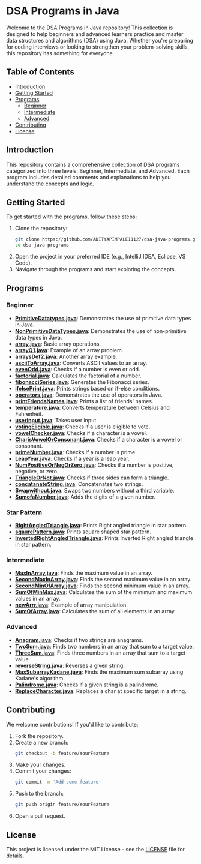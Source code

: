 # DSA Programs in Java

Welcome to the DSA Programs in Java repository! This collection is designed to help beginners and advanced learners practice and master data structures and algorithms (DSA) using Java. Whether you're preparing for coding interviews or looking to strengthen your problem-solving skills, this repository has something for everyone.

## Table of Contents

- [Introduction](#introduction)
- [Getting Started](#getting-started)
- [Programs](#programs)
  - [Beginner](#beginner)
  - [Intermediate](#intermediate)
  - [Advanced](#advanced)
- [Contributing](#contributing)
- [License](#license)

## Introduction

This repository contains a comprehensive collection of DSA programs categorized into three levels: Beginner, Intermediate, and Advanced. Each program includes detailed comments and explanations to help you understand the concepts and logic.

## Getting Started

To get started with the programs, follow these steps:

1. Clone the repository:
   ```bash
   git clone https://github.com/ADITYAPIMPALE11127/dsa-java-programs.git
   cd dsa-java-programs
   ```
2. Open the project in your preferred IDE (e.g., IntelliJ IDEA, Eclipse, VS Code).
3. Navigate through the programs and start exploring the concepts.

## Programs

### Beginner

- **[PrimitiveDatatypes.java](https://github.com/ADITYAPIMPALE11127/JAVA-DSA-PRACTICE-2024/blob/master/PrimitiveDatatypes.java)**: Demonstrates the use of primitive data types in Java.
- **[NonPrimitiveDataTypes.java](https://github.com/ADITYAPIMPALE11127/JAVA-DSA-PRACTICE-2024/blob/master/NonPrimitiveDataTypes.java)**: Demonstrates the use of non-primitive data types in Java.
- **[array.java](https://github.com/ADITYAPIMPALE11127/JAVA-DSA-PRACTICE-2024/blob/master/array.java)**: Basic array operations.
- **[arrayQ1.java](https://github.com/ADITYAPIMPALE11127/JAVA-DSA-PRACTICE-2024/blob/master/arrayQ1.java)**: Example of an array problem.
- **[arraysDef2.java](https://github.com/ADITYAPIMPALE11127/JAVA-DSA-PRACTICE-2024/blob/master/arraysDef2.java)**: Another array example.
- **[asciiToArray.java](https://github.com/ADITYAPIMPALE11127/JAVA-DSA-PRACTICE-2024/blob/master/asciiToArray.java)**: Converts ASCII values to an array.
- **[evenOdd.java](https://github.com/ADITYAPIMPALE11127/JAVA-DSA-PRACTICE-2024/blob/master/evenOdd.java)**: Checks if a number is even or odd.
- **[factorial.java](https://github.com/ADITYAPIMPALE11127/JAVA-DSA-PRACTICE-2024/blob/master/factorial.java)**: Calculates the factorial of a number.
- **[fibonacciSeries.java](https://github.com/ADITYAPIMPALE11127/JAVA-DSA-PRACTICE-2024/blob/master/fibonacciSeries.java)**: Generates the Fibonacci series.
- **[ifelsePrint.java](https://github.com/ADITYAPIMPALE11127/JAVA-DSA-PRACTICE-2024/blob/master/ifelsePrint.java)**: Prints strings based on if-else conditions.
- **[operators.java](https://github.com/ADITYAPIMPALE11127/JAVA-DSA-PRACTICE-2024/blob/master/operators.java)**: Demonstrates the use of operators in Java.
- **[printFriendsNames.java](https://github.com/ADITYAPIMPALE11127/JAVA-DSA-PRACTICE-2024/blob/master/printFriendsNames.java)**: Prints a list of friends' names.
- **[temperature.java](https://github.com/ADITYAPIMPALE11127/JAVA-DSA-PRACTICE-2024/blob/master/temperature.java)**: Converts temperature between Celsius and Fahrenheit.
- **[userInput.java](https://github.com/ADITYAPIMPALE11127/JAVA-DSA-PRACTICE-2024/blob/master/userInput.java)**: Takes user input.
- **[votingEligible.java](https://github.com/ADITYAPIMPALE11127/JAVA-DSA-PRACTICE-2024/blob/master/votingEligible.java)**: Checks if a user is eligible to vote.
- **[vowelChecker.java](https://github.com/ADITYAPIMPALE11127/JAVA-DSA-PRACTICE-2024/blob/master/vowelChecker.java)**: Checks if a character is a vowel.
- **[CharisVowelOrConsonant.java](https://github.com/ADITYAPIMPALE11127/JAVA-DSA-PRACTICE-2024/blob/master/CharisVowelOrConsonant.java)**: Checks if a character is a vowel or consonant.
- **[primeNumber.java](https://github.com/ADITYAPIMPALE11127/JAVA-DSA-PRACTICE-2024/blob/master/primeNumber.java)**: Checks if a number is prime.
- **[LeapYear.java](https://github.com/ADITYAPIMPALE11127/JAVA-DSA-PRACTICE-2024/blob/master/LeapYear.java)**: Checks if a year is a leap year.
- **[NumPositiveOrNegOrZero.java](https://github.com/ADITYAPIMPALE11127/JAVA-DSA-PRACTICE-2024/blob/master/NumPositiveOrNegOrZero.java)**: Checks if a number is positive, negative, or zero.
- **[TriangleOrNot.java](https://github.com/ADITYAPIMPALE11127/JAVA-DSA-PRACTICE-2024/blob/master/TriangleOrNot.java)**: Checks if three sides can form a triangle.
- **[concatanateString.java](https://github.com/ADITYAPIMPALE11127/JAVA-DSA-PRACTICE-2024/blob/master/concatanateString.java)**: Concatenates two strings.
- **[Swapwithout.java](https://github.com/ADITYAPIMPALE11127/JAVA-DSA-PRACTICE-2024/blob/master/Swapwithout.java)**: Swaps two numbers without a third variable.
- **[SumofaNumber.java](https://github.com/ADITYAPIMPALE11127/JAVA-DSA-PRACTICE-2024/blob/master/SumofaNumber.java)**: Adds the digits of a given number.

### Star Pattern
- **[RightAngledTriangle.java](https://github.com/ADITYAPIMPALE11127/JAVA-DSA-PRACTICE-2024/blob/master/RightAngledTriangle.java)**: Prints Right angled triangle in star pattern.
- **[sqaurePattern.java](https://github.com/ADITYAPIMPALE11127/JAVA-DSA-PRACTICE-2024/blob/master/sqaurePattern.java)**: Prints square shaped star pattern.
- **[InvertedRightAngledTriangle.java](https://github.com/ADITYAPIMPALE11127/JAVA-DSA-PRACTICE-2024/blob/master/InvertedRightAngledTriangle.java)**: Prints Inverted Right angled triangle in star pattern.

### Intermediate

- **[MaxInArray.java](https://github.com/ADITYAPIMPALE11127/JAVA-DSA-PRACTICE-2024/blob/master/MaxInArray.java)**: Finds the maximum value in an array.
- **[SecondMaxInArray.java](https://github.com/ADITYAPIMPALE11127/JAVA-DSA-PRACTICE-2024/blob/master/SecondMaxInArray.java)**: Finds the second maximum value in an array.
- **[SecondMinOfArray.java](https://github.com/ADITYAPIMPALE11127/JAVA-DSA-PRACTICE-2024/blob/master/SecondMinOfArray.java)**: Finds the second minimum value in an array.
- **[SumOfMinMax.java](https://github.com/ADITYAPIMPALE11127/JAVA-DSA-PRACTICE-2024/blob/master/SumOfMinMax.java)**: Calculates the sum of the minimum and maximum values in an array.
- **[newArrr.java](https://github.com/ADITYAPIMPALE11127/JAVA-DSA-PRACTICE-2024/blob/master/newArrr.java)**: Example of array manipulation.
- **[SumOfArray.java](https://github.com/ADITYAPIMPALE11127/JAVA-DSA-PRACTICE-2024/blob/master/SumOfArray.java)**: Calculates the sum of all elements in an array.

### Advanced

- **[Anagram.java](https://github.com/ADITYAPIMPALE11127/JAVA-DSA-PRACTICE-2024/blob/master/anagram.java)**: Checks if two strings are anagrams.
- **[TwoSum.java](https://github.com/ADITYAPIMPALE11127/JAVA-DSA-PRACTICE-2024/blob/master/TwoSum.java)**: Finds two numbers in an array that sum to a target value.
- **[ThreeSum.java](https://github.com/ADITYAPIMPALE11127/JAVA-DSA-PRACTICE-2024/blob/master/ThreeSum.java)**: Finds three numbers in an array that sum to a target value.
- **[reverseString.java](https://github.com/ADITYAPIMPALE11127/JAVA-DSA-PRACTICE-2024/blob/master/reverseString.java)**: Reverses a given string.
- **[MaxSubarrayKadane.java](https://github.com/ADITYAPIMPALE11127/JAVA-DSA-PRACTICE-2024/blob/master/MaxSubarrayKadane.java)**: Finds the maximum sum subarray using Kadane's algorithm.
- **[Palindrome.java](https://github.com/ADITYAPIMPALE11127/JAVA-DSA-PRACTICE-2024/blob/master/Palindrome.java)**: Checks if a given string is a palindrome.
- **[ReplaceCharacter.java](https://github.com/ADITYAPIMPALE11127/JAVA-DSA-PRACTICE-2024/blob/master/ReplaceCharacter.java)**: Replaces a char at specific target in a string.


## Contributing

We welcome contributions! If you'd like to contribute:

1. Fork the repository.
2. Create a new branch:
   ```bash
   git checkout -b feature/YourFeature
   ```
3. Make your changes.
4. Commit your changes:
   ```bash
   git commit -m 'Add some feature'
   ```
5. Push to the branch:
   ```bash
   git push origin feature/YourFeature
   ```
6. Open a pull request.

## License

This project is licensed under the MIT License - see the [LICENSE](LICENSE) file for details.
